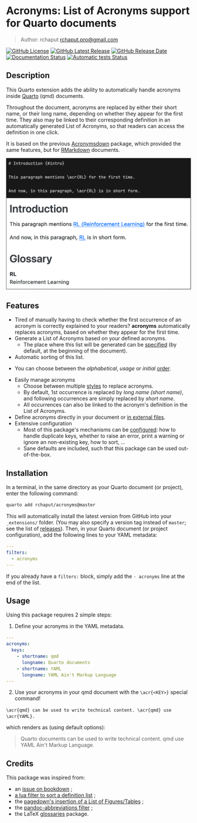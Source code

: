 # Acronyms: List of Acronyms support for Quarto documents

> Author: rchaput <rchaput.pro@gmail.com>

[![GitHub License](https://img.shields.io/github/license/rchaput/acronyms)](LICENSE)
[![GitHub Latest Release](https://img.shields.io/github/v/release/rchaput/acronyms?sort=semver&logo=github&label=Latest%20release)](https://github.com/rchaput/acronyms/releases)
[![GitHub Release Date](https://img.shields.io/github/release-date/rchaput/acronyms?label=last%20release%20date&logo=github)](https://github.com/rchaput/acronyms/releases)
[![Documentation Status](https://img.shields.io/github/actions/workflow/status/rchaput/acronyms/docs.yml?logo=ReadTheDocs&label=Documentation)](https://rchaput.github.io/acronyms)
[![Automatic tests Status](https://img.shields.io/github/actions/workflow/status/rchaput/acronyms/tests.yml?logo=deno&label=Automatic%20testing)](https://github.com/rchaput/acronyms/actions/workflows/tests.yml)


## Description

This Quarto extension adds the ability to automatically handle acronyms
inside [Quarto][quarto] (qmd) documents.

Throughout the document, acronyms are replaced by either their short name,
or their long name, depending on whether they appear for the first time.
They also may be linked to their corresponding definition in an automatically
generated List of Acronyms, so that readers can access the definition in one 
click.

It is based on the previous [Acronymsdown][acronymsdown] package, which
provided the same features, but for [RMarkdown][rmarkdown] documents.

![Example of acronyms document](preview.png)


## Features

- Tired of manually having to check whether the first occurrence of an
  acronym is correctly explained to your readers? **acronyms**
  automatically replaces acronyms, based on whether they appear for the
  first time.
- Generate a List of Acronyms based on your defined acronyms.
  + The place where this list will be generated can be
    [specified](https://rchaput.github.io/acronyms/articles/options.html#insert_loa)
    (by default, at the beginning of the document).
- Automatic sorting of this list.
+ You can choose between the *alphabetical*, *usage* or *initial*
  [order](https://rchaput.github.io/acronyms/articles/options.html#sorting).
- Easily manage acronyms
  + Choose between multiple [styles](https://rchaput.github.io/acronyms/articles/styles.html)
    to replace acronyms.
  + By default, 1st occurrence is replaced by *long name (short name)*,
    and following occurrences are simply replaced by *short name*.
  + All occurrences can also be linked to the acronym's definition in
    the List of Acronyms.
- Define acronyms directly in your document or
  [in external files](https://rchaput.github.io/acronyms/articles/advanced_usage.html#defining-acronyms-in-external-files).
- Extensive configuration
  + Most of this package's mechanisms can be
    [configured](https://rchaput.github.io/acronyms/articles/options.html):
    how to handle duplicate keys, whether to raise an error, print a warning
    or ignore an non-existing key, how to sort, ...
  + Sane defaults are included, such that this package can be used
    out-of-the-box.


## Installation

In a terminal, in the same directory as your Quarto document (or project),
enter the following command:

```sh
quarto add rchaput/acronyms@master
```

This will automatically install the latest version from GitHub into your
`_extensions/` folder. (You may also specify a version tag instead of `master`;
see the list of [releases](https://github.com/rchaput/acronyms/releases)).
Then, in your Quarto document (or project configuration), add the following
lines to your YAML metadata:

```yaml
---
filters:
  - acronyms
---
```

If you already have a `filters:` block, simply add the `- acronyms` line at
the end of the list.


## Usage

Using this package requires 2 simple steps:

1. Define your acronyms in the YAML metadata.

```yaml
---
acronyms:
  keys:
    - shortname: qmd
      longname: Quarto documents
    - shortname: YAML
      longname: YAML Ain't Markup Language
---
```

2. Use your acronyms in your qmd document with the `\acr{<KEY>}` special command!

`\acr{qmd} can be used to write technical content. \acr{qmd} use \acr{YAML}.`

which renders as (using default options):

> Quarto documents can be used to write technical content. qmd use YAML Ain't Markup Language.


## Credits

This package was inspired from:

- an [issue on bookdown](https://github.com/rstudio/bookdown/issues/199) ;
- [a lua filter to sort a definition list](https://gist.github.com/RLesur/e81358c11031d06e40b8fef9fdfb2682) ;
- the [pagedown's insertion of a List of Figures/Tables](https://github.com/rstudio/pagedown/blob/main/inst/resources/lua/loft.lua) ;
- the [pandoc-abbreviations filter](https://github.com/dsanson/pandoc-abbreviations.lua/) ;
- the LaTeX [glossaries](https://www.ctan.org/pkg/glossaries) package.

[quarto]: https://quarto.org/
[acronymsdown]: https://github.com/rchaput/acronymsdown/
[rmarkdown]: https://rmarkdown.rstudio.com/
